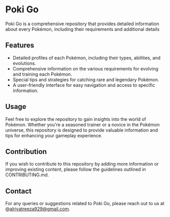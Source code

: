 # Poki Go

Poki Go is a comprehensive repository that provides detailed information about every Pokémon, including their requirements and additional details

## Features

- Detailed profiles of each Pokémon, including their types, abilities, and evolutions.
- Comprehensive information on the various requirements for evolving and training each Pokémon.
- Special tips and strategies for catching rare and legendary Pokémon.
- A user-friendly interface for easy navigation and access to specific information.

## Usage

Feel free to explore the repository to gain insights into the world of Pokémon. Whether you're a seasoned trainer or a novice in the Pokémon universe, this repository is designed to provide valuable information and tips for enhancing your gameplay experience.

## Contribution

If you wish to contribute to this repository by adding more information or improving existing content, please follow the guidelines outlined in CONTRIBUTING.md.

## Contact

For any queries or suggestions related to Poki Go, please reach out to us at @alriyatreeza929@gmail.com.


